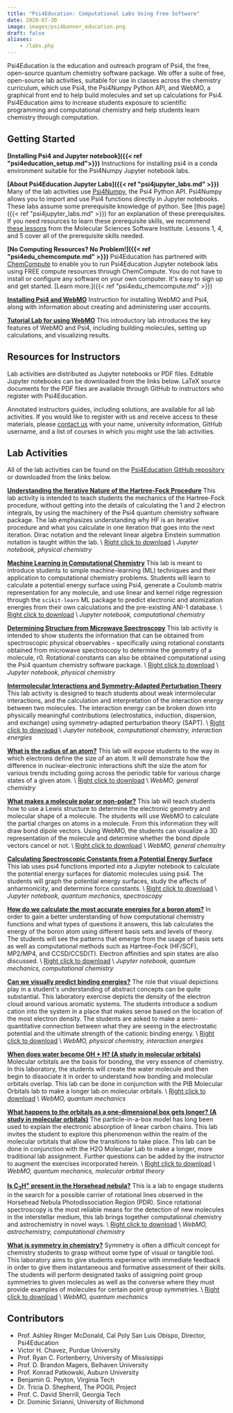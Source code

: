 ```yaml
---
title: "Psi4Education: Computational Labs Using Free Software"
date: 2020-07-30
image: images/psi4banner_education.png
draft: false
aliases:
    - /labs.php
---
```

Psi4Education is the education and outreach program of Psi4, the free, open-source quantum chemistry software package.  We offer a suite of free, open-source lab activities, suitable for use in classes across the chemistry curriculum, which use Psi4, the Psi4Numpy Python API, and WebMO, a graphical front end to help build molecules and set up calculations for Psi4.  Psi4Education aims to increase students exposure to scientific programming and computational chemistry and help students learn chemistry through computation.

## Getting Started

__[Installing Psi4 and Jupyter notebook]({{< ref "psi4education_setup.md">}})__ Instructions for installing psi4 in a conda environment suitable for the Psi4Numpy Jupyter notebook labs.

__[About Psi4Education Jupyter Labs]({{< ref "psi4jupyter_labs.md" >}})__
Many of the lab activities use [Psi4Numpy](https://github.com/psi4/psi4numpy), the Psi4 Python API.  Psi4Numpy allows you to import and use Psi4 functions directly in Jupyter notebooks.  These labs assume some prerequisite knowledge of python.  See [this page]({{< ref "psi4jupyter_labs.md" >}}) for an explanation of these prerequisites.  If you need resources to learn these prerequisite skills, we recommend [these lessons](https://education.molssi.org/python_scripting_cms/) from the Molecular Sciences Software Institute.  Lessons 1, 4, and 5 cover all of the prerequisite skills needed.

__[No Computing Resources? No Problem!]({{< ref "psi4edu_chemcompute.md" >}})__ Psi4Education has partnered with [ChemCompute](https://chemcompute.org/) to enable you to run Psi4Education Jupyter notebook labs using FREE compute resources through ChemCompute.  You do not have to install or configure any software on your own computer. It's easy to sign up and get started. [Learn more.]({{< ref "psi4edu_chemcompute.md" >}})

__[Installing Psi4 and WebMO](https://github.com/Psi4Education/psi4education/blob/master/labs/Getting_Started/WebMO_setup.pdf)__
Instruction for installing WebMO and Psi4, along with information about creating and administering user accounts.

__[Tutorial Lab for using WebMO](https://github.com/Psi4Education/psi4education/blob/master/labs/Getting_Started/tutorial_student.pdf)__
This introductory lab introduces the key features of WebMO and Psi4, including building molecules, setting up calculations, and visualizing results.

## Resources for Instructors
Lab activities are distributed as Jupyter notebooks or PDF files.  Editable Jupyter notebooks can be downloaded from the links below.  LaTeX source documents for the PDF files are available through GitHub to instructors who register with Psi4Education.

Annotated instructors guides, including solutions, are available for all lab activities. If you would like to register with us and receive access to these materials, please [contact us](mailto:armcdona@calpoly.edu?subject=Psi4Education) with your name, university information, GitHub username, and a list of courses in which you might use the lab activities.

## Lab Activities

All of the lab activities can be found on the [Psi4Education GitHub repository](https://github.com/Psi4Education/psi4education) or downloaded from the links below.

__[Understanding the Iterative Nature of the Hartree-Fock Procedure](https://github.com/Psi4Education/psi4education/blob/master/labs/Hartree_Fock/HF_student.ipynb)__ This lab activity is intended to teach students the mechanics of the Hartree-Fock procedure, without getting into the details of calculating the 1 and 2 electron integrals, by using the machinery of the Psi4 quantum chemistry software package. The lab emphasizes understanding why HF is an iterative procedure and what you calculate in one iteration that goes into the next iteration. Dirac notation and the relevant linear algebra Einstein summation notation is taught within the lab.  \\
[Right click to download](https://raw.githubusercontent.com/Psi4Education/psi4education/master/labs/Hartree_Fock/HF_student.ipynb) \\
*Jupyter notebook, physical chemistry*

__[Machine Learning in Computational Chemistry](https://github.com/Psi4Education/psi4education/blob/master/labs/Machine_Learning/Machine_Learning_Student.ipynb)__ This lab is meant to introduce students to simple machine-learning (ML) techniques and their application to computational chemistry problems. Students will learn to calculate a potential energy surface using Psi4, generate a Coulomb matrix representation for any molecule, and use linear and kernel ridge regression through the `scikit-learn` ML package to predict electronic and atomization energies from their own calculations and the pre-existing ANI-1 database. \\
[Right click to download](https://raw.githubusercontent.com/Psi4Education/psi4education/master/labs/Machine_Learning/Machine_Learning_Student.ipynb) \\
*Jupyter notebook, computational chemistry*

__[Determining Structure from Microwave Spectroscopy](https://github.com/Psi4Education/psi4education/blob/master/labs/Microwave_Spectroscopy/Microwave_Spectroscopy_student.ipynb)__ This lab activity is intended to show students the information that can be obtained from spectroscopic physical observables - specifically using rotational constants obtained from microwave spectroscopy to determine the geometry of a molecule, r0. Rotational constants can also be obtained computational using the Psi4 quantum chemistry software package. \\
[Right click to download](https://raw.githubusercontent.com/Psi4Education/psi4education/master/labs/Microwave_Spectroscopy/Microwave_Spectroscopy_student.ipynb) \\
*Jupyter notebook, physical chemistry*

__[Intermolecular Interactions and Symmetry-Adapted Perturbation Theory](https://github.com/Psi4Education/psi4education/blob/master/labs/Symmetry_Adapted_Perturbation_Theory/sapt0_student.ipynb)__ This lab activity is designed to teach students about weak intermolecular interactions, and the calculation and interpretation of the interaction energy between two molecules. The interaction energy can be broken down into physically meaningful contributions (electrostatics, induction, dispersion, and exchange) using symmetry-adapted perturbation theory (SAPT). \\
[Right click to download](https://raw.githubusercontent.com/Psi4Education/psi4education/master/labs/Symmetry_Adapted_Perturbation_Theory/sapt0_student.ipynb) \\
*Jupyter notebook, computational chemistry, interaction energies*

__[What is the radius of an atom?](https://github.com/Psi4Education/psi4education/blob/master/labs/Atomic_radius/Atom_radius_student.pdf)__
This lab will expose students to the way in which electrons define the size of an atom. It will demonstrate how the difference in nuclear-electronic interactions shift the size the atom for various trends including going across the periodic table for various charge states of a given atom. \\
[Right click to download](https://github.com/Psi4Education/psi4education/raw/master/labs/Atomic_radius/Atom_radius_student.pdf) \\
*WebMO, general chemistry*

__[What makes a molecule polar or non-polar?](https://github.com/Psi4Education/psi4education/blob/master/labs/Polarity/Polar_student.pdf)__
This lab will teach students how to use a Lewis structure to determine the electronic geometry and molecular shape of a molecule.  The students will use WebMO to calculate the partial charges on atoms in a molecule.  From this information they will draw bond dipole vectors.  Using WebMO, the students can visualize a 3D representation of the molecule and determine whether the bond dipole vectors cancel or not. \\
[Right click to download](https://github.com/Psi4Education/psi4education/raw/master/labs/Polarity/Polar_student.pdf) \\
*WebMO, general chemsitry*

__[Calculating Spectroscopic Constants from a Potential Energy Surface](https://github.com/Psi4Education/psi4education/blob/master/labs/spectroscopic_constants/spectroscopic_constants_student.ipynb)__ This lab uses psi4 functions imported into a Jupyter notebook to calculate the potential energy surfaces for diatomic molecules using psi4.  The students will graph the potential energy surfaces, study the affects of anharmonicity, and determine force constants. \\
[Right click to download](https://raw.githubusercontent.com/Psi4Education/psi4education/master/labs/spectroscopic_constants/spectroscopic_constants_student.ipynb) \\
*Jupyter notebook, quantum mechanics, spectroscopy*

__[How do we calculate the most accurate energies for a boron atom?](https://github.com/Psi4Education/psi4education/blob/master/labs/B_atom_basis_sets/Basis_Sets_student.ipynb)__
In order to gain a better understanding of how computational chemistry functions and what types of questions it answers, this lab calculates the energy of the boron atom using different basis sets and levels of theory. The students will see the patterns that emerge from the usage of basis sets as well as computational methods such as Hartree-Fock (HF/SCF), MP2/MP4, and CCSD/CCSD(T). Electron affinities and spin states are also discussed. \\
[Right click to download](https://raw.githubusercontent.com/Psi4Education/psi4education/master/labs/B_atom_basis_sets/Basis_Sets_student.ipynb) \\
*Jupyter notebook, quantum mechanics, computational chemistry*

__[Can we visually predict binding energies?](https://github.com/Psi4Education/psi4education/blob/master/labs/CationPi/CationPi_student.pdf)__
The role that visual depictions play in a student's understanding of abstract concepts can be quite substantial. This laboratory exercise depicts the density of the electron cloud around various aromatic systems. The students introduce a sodium cation into the system in a place that makes sense based on the location of the most electron density. The students are asked to make a semi-quantitative connection between what they are seeing in the electrostatic potential and the ultimate strength of the cationic binding energy. \\
[Right click to download](https://github.com/Psi4Education/psi4education/raw/master/labs/CationPi/CationPi_student.pdf) \\
*WebMO, physical chemistry, interaction energies*

__[When does water become OH + H? (A study in molecular orbitals)](https://github.com/Psi4Education/psi4education/blob/master/labs/water_MO/waterMO_student.pdf)__
Molecular orbitals are the basis for bonding, the very essence of chemistry. In this laboratory, the students will create the water molecule and then begin to dissociate it in order to understand how bonding and molecular orbitals overlap. This lab can be done in conjunction with the PIB Molecular Orbitals lab to make a longer lab on molecular orbitals. \\
[Right click to download](https://github.com/Psi4Education/psi4education/raw/master/labs/water_MO/waterMO_student.pdf) \\
*WebMO, quantum mechanics*

__[What happens to the orbitals as a one-dimensional box gets longer? (A study in molecular orbitals)](https://github.com/Psi4Education/psi4education/blob/master/labs/PIB/Box1D_student.pdf)__
The particle-in-a-box model has long been used to explain the electronic absorption of linear carbon chains. This lab invites the student to explore this phenomenon within the realm of the molecular orbitals that allow the transitions to take place. This lab can be done in conjunction with the H2O Molecular Lab to make a longer, more traditional lab assignment. Further questions can be added by the instructor to augment the exercises incorporated herein. \\
[Right click to download](https://github.com/Psi4Education/psi4education/raw/master/labs/PIB/Box1D_student.pdf) \\
*WebMO, quantum mechanics, molecular orbital theory*

__[Is C<sub>3</sub>H<sup>+</sup> present in the Horsehead nebula?](https://github.com/Psi4Education/psi4education/blob/master/labs/Astrochem/CH3Spec_student.pdf)__
This is a lab to engage students in the search for a possible carrier of rotational lines observed in the Horsehead Nebula Photodissociation Region (PDR). Since rotational spectroscopy is the most reliable means for the detection of new molecules in the interstellar medium, this lab brings together computational chemistry and astrochemistry in novel ways. \\
[Right click to download](https://github.com/Psi4Education/psi4education/raw/master/labs/Astrochem/CH3Spec_student.pdf) \\
*WebMO, astrochemistry, computational chemistry*

__[What is symmetry in chemistry?](https://github.com/Psi4Education/psi4education/blob/master/labs/Symmetry/Symmetry_student.pdf)__
Symmetry is often a difficult concept for chemistry students to grasp without some type of visual or tangible tool. This laboratory aims to give students experience with immediate feedback in order to give them instantaneous and formative assessment of their skills. The students will perform designated tasks of assigning point group symmetries to given molecules as well as the converse where they must provide examples of molecules for certain point group symmetries. \\
[Right click to download](https://github.com/Psi4Education/psi4education/raw/master/labs/Symmetry/Symmetry_student.pdf) \\
*WebMO, quantum mechanics*

## Contributors

* Prof. Ashley Ringer McDonald, Cal Poly San Luis Obispo, Director, Psi4Education
* Victor H. Chavez, Purdue University
* Prof. Ryan C. Fortenberry, University of Mississippi
* Prof. D. Brandon Magers, Belhaven University
* Prof. Konrad Patkowski, Auburn University
* Benjamin G. Peyton, Virginia Tech
* Dr. Tricia D. Shepherd, The POGIL Project
* Prof. C. David Sherrill, Georgia Tech
* Dr. Dominic Sirianni, University of Richmond
